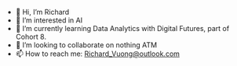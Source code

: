 - 👋 Hi, I’m Richard 
- 👀 I’m interested in AI
- 🌱 I’m currently learning Data Analytics with Digital Futures, part of Cohort 8.
- 💞️ I’m looking to collaborate on nothing ATM
- 📫 How to reach me: Richard_Vuong@outlook.com
